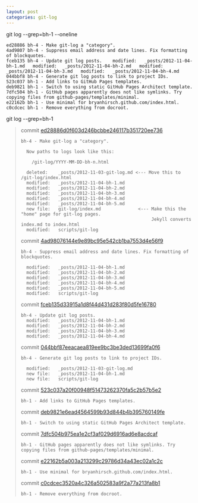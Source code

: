 ```yaml
---
layout: post
categories: git-log 
---
```



git log --grep=bh-1 --oneline

    ed28886 bh-4 - Make git-log a "category".
    4ad9807 bh-4 - Suppress email address and date lines. Fix formatting of blockquotes.
    fceb135 bh-4 - Update git log posts.  	modified:   _posts/2012-11-04-bh-1.md  	modified:   _posts/2012-11-04-bh-2.md  	modified:   _posts/2012-11-04-bh-3.md  	modified:   _posts/2012-11-04-bh-4.md
    044bbf8 bh-4 - Generate git log posts to link to project IDs.
    523c037 bh-1 - Add links to GitHub Pages templates.
    deb9821 bh-1 - Switch to using static GitHub Pages Architect template.
    7dfc504 bh-1 - GitHub pages apparently does not like symlinks. Try copying files from github-pages/templates/minimal.
    e22162b bh-1 - Use minimal for bryanhirsch.github.com/index.html.
    c0cdcec bh-1 - Remove everything from docroot.
    


git log --grep=bh-1

> commit [ed28886d0f603d246bcbbe246117b351720ee736](https://github.com/bryanhirsch/bryanhirsch.github.com/commit/ed28886d0f603d246bcbbe246117b351720ee736)
>
> 
>     bh-4 - Make git-log a "category".
>     
>       Now paths to logs look like this:
>     
>         /git-log/YYYY-MM-DD-bh-n.html
>     
>      	deleted:    _posts/2012-11-03-git-log.md <--- Move this to /git-log/index.html
>      	modified:   _posts/2012-11-04-bh-1.md
>      	modified:   _posts/2012-11-04-bh-2.md
>      	modified:   _posts/2012-11-04-bh-3.md
>      	modified:   _posts/2012-11-04-bh-4.md
>      	modified:   _posts/2012-11-04-bh-5.md
>      	new file:   git-log/index.md              <--- Make this the "home" page for git-log pages.
>                                                      Jekyll converts index.md to index.html
>      	modified:   scripts/git-log
> 
> commit [4ad98076144e9e89bc95e542cb1ba7553d4e56f9](https://github.com/bryanhirsch/bryanhirsch.github.com/commit/4ad98076144e9e89bc95e542cb1ba7553d4e56f9)
>
> 
>     bh-4 - Suppress email address and date lines. Fix formatting of blockquotes.
>     
>      	modified:   _posts/2012-11-04-bh-1.md
>      	modified:   _posts/2012-11-04-bh-2.md
>      	modified:   _posts/2012-11-04-bh-3.md
>      	modified:   _posts/2012-11-04-bh-4.md
>      	modified:   _posts/2012-11-04-bh-5.md
>      	modified:   scripts/git-log
> 
> commit [fceb135d33915a1d8f44d431d283f80d5fe16780](https://github.com/bryanhirsch/bryanhirsch.github.com/commit/fceb135d33915a1d8f44d431d283f80d5fe16780)
>
> 
>     bh-4 - Update git log posts.
>      	modified:   _posts/2012-11-04-bh-1.md
>      	modified:   _posts/2012-11-04-bh-2.md
>      	modified:   _posts/2012-11-04-bh-3.md
>      	modified:   _posts/2012-11-04-bh-4.md
> 
> commit [044bbf87eeacaea819ee9bc3be3ded13699fa0f6](https://github.com/bryanhirsch/bryanhirsch.github.com/commit/044bbf87eeacaea819ee9bc3be3ded13699fa0f6)
>
> 
>     bh-4 - Generate git log posts to link to project IDs.
>     
>      	modified:   _posts/2012-11-03-git-log.md
>      	new file:   _posts/2012-11-04-bh-1.md
>      	new file:   scripts/git-log
> 
> commit [523c037a20f00948f51473262370fa5c2b57b5e2](https://github.com/bryanhirsch/bryanhirsch.github.com/commit/523c037a20f00948f51473262370fa5c2b57b5e2)
>
> 
>     bh-1 - Add links to GitHub Pages templates.
> 
> commit [deb9821e6ead4564599b93d844b4b395760149fe](https://github.com/bryanhirsch/bryanhirsch.github.com/commit/deb9821e6ead4564599b93d844b4b395760149fe)
>
> 
>     bh-1 - Switch to using static GitHub Pages Architect template.
> 
> commit [7dfc504b975ea1e2cf3af029d6916ad6e8acdcaf](https://github.com/bryanhirsch/bryanhirsch.github.com/commit/7dfc504b975ea1e2cf3af029d6916ad6e8acdcaf)
>
> 
>     bh-1 - GitHub pages apparently does not like symlinks. Try copying files from github-pages/templates/minimal.
> 
> commit [e22162b5a003a213299c29786d34a43ec02a1c2c](https://github.com/bryanhirsch/bryanhirsch.github.com/commit/e22162b5a003a213299c29786d34a43ec02a1c2c)
>
> 
>     bh-1 - Use minimal for bryanhirsch.github.com/index.html.
> 
> commit [c0cdcec3520a4c326a502583a9f2a77a213fa8b1](https://github.com/bryanhirsch/bryanhirsch.github.com/commit/c0cdcec3520a4c326a502583a9f2a77a213fa8b1)
>
> 
>     bh-1 - Remove everything from docroot.
> 
